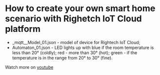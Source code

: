 # How to create your own smart home scenario with Righetch IoT Cloud platform

- _mqtt__Model_01.json - model of device for Rightech IoT Cloud;
-  Аutomaton_01.json - LED lights up with blue if the room temperature is less than 20° (coldly); red - more than 30° (hot); green - if the temperature is in the range from 20° to 30° (fine).  

Watch more on [youtube](https://www.youtube.com/watch?v=PZs_Qop051o&list=PLb9vz8ebECgXBgilNF5UF7j01h2xWS-3I&index=4)